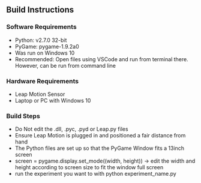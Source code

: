 ## Build Instructions
### Software Requirements
* Python: v2.7.0 32-bit
* PyGame: pygame-1.9.2a0
* Was run on Windows 10
* Recommended: Open files using VSCode and run from terminal there. However, can be run from command line

### Hardware Requirements
* Leap Motion Sensor
* Laptop or PC with Windows 10

### Build Steps
* Do Not edit the .dll, .pyc, .pyd or Leap.py files
* Ensure Leap Motion is plugged in and positioned a fair distance from hand
* The Python files are set up so that the PyGame Window fits a 13inch screen
* screen = pygame.display.set_mode((width, height)) -> edit the width and height according to screen size to fit the window full screen
* run the experiment you want to with python experiment_name.py

